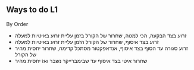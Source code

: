 Ways to do L1
-------------
By Order

- זרוע בצד הבקעה, הכי למטה, שחרור של הקורל בזמן עליית זרוע באיטיות למעלה
- זרוע בצד איסוף, שחרור של הקורל הזמן עליית זרוע באיטיות למעלה
- זרוע סגורה עד הסוף בצד איסוף, אנדאפקטור  מסתכל קדימה, שחרור יחסית מהיר של הקורל
- שחרור איטי בצד איסוף עד שבימברייקר נשבר ואז יחסית מהיר
